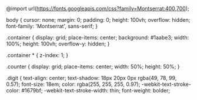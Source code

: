 @import url(https://fonts.googleapis.com/css?family=Montserrat:400,700);

body {
  cursor: none;
  margin: 0;
  padding: 0;
  height: 100vh;
  overflow: hidden;
  font-family: 'Montserrat', sans-serif;
}

.container {
  display: grid;
  place-items: center;
  background: #1aabe3;
  width: 100%;
  height: 100vh;
  overflow-y: hidden;
}

.container * {
  z-index: 1;
}

.counter {
  display: grid;
  place-items: center;
  width: 50%;
  height: 50%;
}

.digit {
  text-align: center;
  text-shadow: 18px 20px 0px rgba(49, 78, 99, 0.57);
  font-size: 18em;
  color: rgba(255, 255, 255, 0.97);
  -webkit-text-stroke-color: #1679bf;
  -webkit-text-stroke-width: thin;
  font-weight: bolder;
